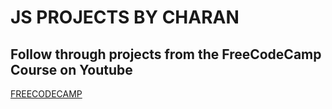# JS PROJECTS BY CHARAN


## Follow through projects from the FreeCodeCamp Course on Youtube
[FREECODECAMP](https://www.youtube.com/watch?v=3PHXvlpOkf4&t=423s)
